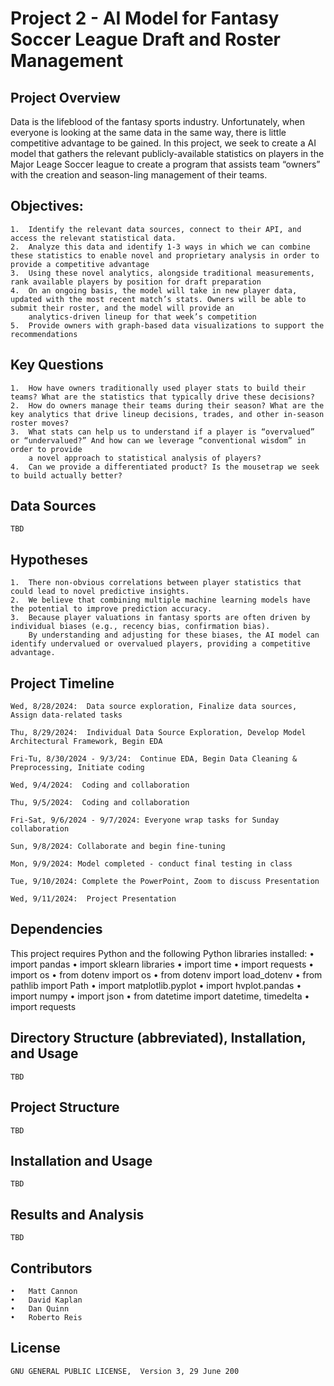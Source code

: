# Project 2 - AI Model for Fantasy Soccer League Draft and Roster Management

## Project Overview

Data is the lifeblood of the fantasy sports industry. Unfortunately, when everyone is looking at the same data in the same way, there is little competitive advantage to be gained. In this project, we seek to create a AI model that gathers the relevant publicly-available statistics on players in the Major Leage Soccer league to create a program that assists team “owners” with the creation and season-ling management of their teams.

## Objectives:
    1.	Identify the relevant data sources, connect to their API, and access the relevant statistical data.
    2.	Analyze this data and identify 1-3 ways in which we can combine these statistics to enable novel and proprietary analysis in order to provide a competitive advantage 
    3.	Using these novel analytics, alongside traditional measurements, rank available players by position for draft preparation
    4.	On an ongoing basis, the model will take in new player data, updated with the most recent match’s stats. Owners will be able to submit their roster, and the model will provide an 
        analytics-driven lineup for that week’s competition
    5.	Provide owners with graph-based data visualizations to support the recommendations

## Key Questions
	1.	How have owners traditionally used player stats to build their teams? What are the statistics that typically drive these decisions?
	2.	How do owners manage their teams during their season? What are the key analytics that drive lineup decisions, trades, and other in-season roster moves?
	3.	What stats can help us to understand if a player is “overvalued” or “undervalued?” And how can we leverage “conventional wisdom” in order to provide
		a novel approach to statistical analysis of players?
	4.	Can we provide a differentiated product? Is the mousetrap we seek to build actually better?

## Data Sources
	TBD

## Hypotheses
	1.	There non-obvious correlations between player statistics that could lead to novel predictive insights.
	2.	We believe that combining multiple machine learning models have the potential to improve prediction accuracy.
	3.	Because player valuations in fantasy sports are often driven by individual biases (e.g., recency bias, confirmation bias).
		By understanding and adjusting for these biases, the AI model can identify undervalued or overvalued players, providing a competitive advantage.

## Project Timeline

	Wed, 8/28/2024:  Data source exploration, Finalize data sources, Assign data-related tasks
		
	Thu, 8/29/2024:  Individual Data Source Exploration, Develop Model Architectural Framework, Begin EDA
		
	Fri-Tu, 8/30/2024 - 9/3/24:  Continue EDA, Begin Data Cleaning & Preprocessing, Initiate coding
		
	Wed, 9/4/2024:	Coding and collaboration

	Thu, 9/5/2024:	Coding and collaboration
		
	Fri-Sat, 9/6/2024 - 9/7/2024: Everyone wrap tasks for Sunday collaboration

	Sun, 9/8/2024: Collaborate and begin fine-tuning

	Mon, 9/9/2024: Model completed - conduct final testing in class

	Tue, 9/10/2024:	Complete the PowerPoint, Zoom to discuss Presentation
		
	Wed, 9/11/2024:  Project Presentation


## Dependencies
This project requires Python and the following Python libraries installed:
	•	import pandas
	•	import sklearn libraries
	•	import time
	•	import requests
	•	import os
	•	from dotenv import os
	•	from dotenv import load_dotenv
	•	from pathlib import Path
	•	import matplotlib.pyplot
	•	import hvplot.pandas
	•	import numpy
	•	import json
	•	from datetime import datetime, timedelta
	•	import requests

## Directory Structure (abbreviated), Installation, and Usage
	TBD

## Project Structure
	TBD

## Installation and Usage
	TBD

## Results and Analysis
	TBD
 
## Contributors
	•	Matt Cannon
	•	David Kaplan
	•	Dan Quinn
	•	Roberto Reis

## License
	GNU GENERAL PUBLIC LICENSE,  Version 3, 29 June 200

